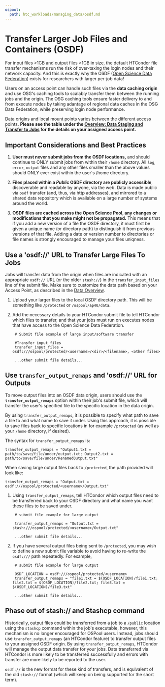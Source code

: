```yaml
---
ospool:
  path: htc_workloads/managing_data/osdf.md
---
```


Transfer Larger Job Files and Containers (OSDF)
===========================================

For input files >1GB and output files >1GB in size, the default HTCondor
file transfer mechanisms run the risk of over-taxing the login nodes and
their network capacity. And this is exactly why the OSDF
([Open Science Data Federation](https://osg-htc.org/services/osdf.html))
exists for researchers with larger per-job data!

Users on an access point can handle such files via the **data caching
origin** and use OSG's caching tools to scalably transfer them between
the running jobs and the origin. The OSG caching tools ensure faster
delivery to and from execute nodes by taking adantage of regional
data caches in the OSG Data Federation, while preserving login node
performance.

Data origins and local mount points varies between the different
access points. **Please see the table under the 
[Overview: Data Staging and Transfer to Jobs](../overview/) for the
details on your assigned access point.**

## Important Considerations and Best Practices

1. **User must never submit jobs from the OSDF locations,** and should continue to
   ONLY submit jobs from within their `/home` directory. All `log`, `error`, `output`
   files and any other files smaller than the above values should ONLY ever
   exist within the user's /home directory.

2. **Files placed within a *Public* OSDF directory are publicly accessible**,
   discoverable and readable by anyone, via the web. Data is made public via `osdf`
   transfer (and, thus, via http addresses), and mirrored to a shared data repository
   which is available on a large number of systems around the world.
	
3. **OSDF files are cached across the Open Science Pool,
   any changes or modifications that you make might not be propagated.**
   This means that if you add a new version of a file the OSDF
   directory, it must first be given a unique name (or directory path) to
   distinguish it from previous versions of that file. Adding a date or
   version number to directories or file names is strongly encouraged to
    manage your files uniqness.

## Use a 'osdf://' URL to Transfer Large Files To Jobs

Jobs will transfer data from the origin when files are indicated
with an appropriate `osdf://` URL (or the older `stash://`) in the
`transfer_input_files` line of the submit file. Make sure to customize the 
data path based on your Access Point, as described in the [Data Overview](../overview/). 

1. Upload your larger files to the local OSDF directory path. This will be something 
like `/protected` or `/ospool/ap40/data`.

2. Add the necessary details to your HTCondor submit file to tell 
   HTCondor which files to transfer, and that your jobs must run on executes nodes that 
   have access to the Open Science Data Federation.

		# Submit file example of large input/software transfer
		
		#Transfer input files
		transfer_input_files = osdf:///ospool/protected/<username>/<dir>/<filename>, <other files>
		
		...other submit file details...

## Use `transfer_output_remaps` and 'osdf://' URL for Outputs

To move output files into an OSDF data origin, users should use the **`transfer_output_remaps`** option
within their job's submit file, which will transfer the user's
specified file to the specific location in the data origin.

By using `transfer_output_remaps`, it is possible to specify what path
to save a file to and what name to save it under. Using this approach,
it is possible to save files back to specific locations in for example
`/protected` (as well as your `/home` directory, if desired).

The syntax for `transfer_output_remaps` is: 

    transfer_output_remaps = "Output1.txt = path/to/save/file/under/output.txt; Output2.txt = path/to/save/file/under/RenamedOutput.txt"

When saving large output files back to `/protected`, the path provided will look like: 

    transfer_output_remaps = "Output.txt = osdf:///ospool/protected/<username>/Output.txt"
	
1. Using `transfer_output_remaps`, tell HTCondor which output files need
   to be transferred back to your OSDF directory and what name you
   want these files to be saved under.

		# submit file example for large output
		
		transfer_output_remaps = "Output.txt = stash:///ospool/protected/<username>/Output.txt"
		
		...other submit file details...

2. If you have several output files being sent to `/protected`, you may
   wish to define a new submit file variable to avoid having to re-write
   the `osdf:///` path repeatedly. For example,

		# submit file example for large output
		
		OSDF_LOCATION = osdf:///ospool/protected/<username>
		transfer_output_remaps = "file1.txt = $(OSDF_LOCATION)/file1.txt; file2.txt = $(OSDF_LOCATION)/file2.txt; file3.txt = $(OSDF_LOCATION)/file3.txt"
		
		...other submit file details...


## Phase out of stash:// and Stashcp command

Historically, output files could be transferred from a job to a
`/public` location using the `stashcp` command within the job's
executable, however, this mechanism is no longer encouraged for OSPool
users. Instead, jobs should use `transfer_output_remaps` (an HTCondor
feature) to transfer output files to your assigned OSDF origin. By using
`transfer_output_remaps`, HTCondor will manage the output data transfer
for your jobs. Data transferred via HTCondor is more likely to be
transferred successfully and errors with transfer are more likely to be
reported to the user.

`osdf://` is the new format for these kind of transfers, and is 
equivalent of the old `stash://` format (which will keep on being
supported for the short term).

